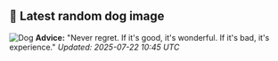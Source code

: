 ## 🐶 Latest random dog image
![Dog](https://images.dog.ceo/breeds/buhund-norwegian/hakon3.jpg)
**Advice:** "Never regret. If it's good, it's wonderful. If it's bad, it's experience."
*Updated: 2025-07-22 10:45 UTC*
